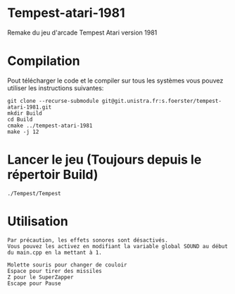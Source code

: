 # Tempest-atari-1981

Remake du jeu d'arcade Tempest Atari version 1981

# Compilation

Pout télécharger le code et le compiler sur tous les systèmes vous pouvez utiliser les instructions suivantes:

	git clone --recurse-submodule git@git.unistra.fr:s.foerster/tempest-atari-1981.git
	mkdir Build
	cd Build
	cmake ../tempest-atari-1981
	make -j 12

# Lancer le jeu (Toujours depuis le répertoir Build)

	./Tempest/Tempest

# Utilisation

	Par précaution, les effets sonores sont désactivés.
	Vous pouvez les activez en modifiant la variable global SOUND au début du main.cpp en la mettant à 1.

	Molette souris pour changer de couloir
	Espace pour tirer des missiles
	Z pour le SuperZapper
	Escape pour Pause